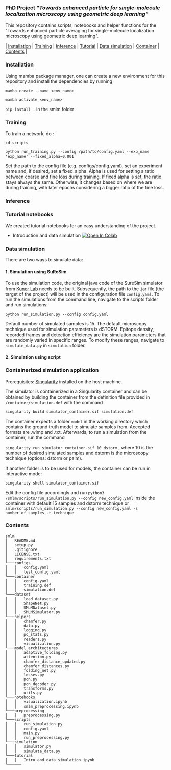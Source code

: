 ### PhD Project _"Towards enhanced particle for single-molecule localization microscopy using geometric deep learning"_

This repository contains scripts, notebooks and helper functions for the "Towards enhanced particle averaging for single-molecule localization microscopy using geometric deep learning".  

| [Installation](#installation) | [Training](#training) | [Inference](#inference) | [Tutorial](#tutorial-notebooks) | [Data simulation](#data-simulation) | [Container](#containerized-simulation-application) | [Contents](#contents) |

### Installation 
Using mamba package manager, one can create a new environment for this repository and install the dependencies by running  

`mamba create --name <env_name>`

`mamba activate <env_name>`

`pip install .` in the smlm folder 

### Training
To train a network, do :

`cd scripts`

`python run_training.py --config /path/to/config.yaml --exp_name 'exp_name' --fixed_alpha=0.001`

Set the path to the config file (e.g. configs/config.yaml), set an experiment name and, if desired, set a fixed_alpha. Alpha is used for setting a ratio between coarse and fine loss during training. If fixed alpha is set, the ratio stays always the same. Otherwise, it changes based on where we are during training, with later epochs considering a bigger ratio of the fine loss. 
### Inference

### Tutorial notebooks
We created tutorial notebooks for an easy understanding of the project.
* Introduction and data simulation  <a target="_blank" href="https://colab.research.google.com/github/dianamindroc/smlm/blob/master/tutorial/Intro_and_data_simulation.ipynb">
  <img src="https://colab.research.google.com/assets/colab-badge.svg" alt="Open In Colab"/>
</a>

### Data simulation
There are two ways to simulate data:

#### 1. Simulation using SuReSim
To use the simulation code, the original java code of the SureSim simulator from [Kuner Lab](https://github.com/tkunerlab/JavaUmsetzungSTORMSimulation) needs to be built. 
Subsequently, the path to the .jar file (the target of the project) will be used in the configuration file `config.yaml`. 
To run the simulations from the command line, navigate to the scripts folder and run simulations:

`python run_simulation.py --config config.yaml`

Default number of simulated samples is 15. The default microscopy technique used for simulation parameters is dSTORM. Epitope density, recorded frames and detection efficiency are the simulation parameters that are randomly varied in specific ranges. To modify these ranges, navigate to `simulate_data.py` in `simulation` folder.

#### 2. Simulation using script 

### Containerized simulation application

Prerequisites: [Singularity](https://sylabs.io/guides/3.0/user-guide/quick_start.html) installed on the host machine.

The simulator is containerized in a Singularity container and can be obtained by building the container from the definition file provided in `/container/simulation.def` with the command 

`singularity build simulator_container.sif simulation.def`

The container expects a folder `model` in the working directory which contains the ground truth model to simulate samples from. Accepted formats are .wimp and .txt. 
Afterwards, to run a simulation from the container, run the command 

`singularity run simulator_container.sif 10 dstorm` , where 10 is the number of desired simulated samples and dstorm is the microscopy technique (options: dstorm or palm).

If another folder is to be used for models, the container can be run in interactive mode: 

`singularity shell simulator_container.sif`

Edit the config file accordingly and run `python3 /smlm/scripts/run_simulation.py --config new_config.yaml` inside the container with default 15 samples and dstorm technique or `smlm/scripts/run_simulation.py --config new_config.yaml -s number_of_samples -t technique`

### Contents

```
smlm
│   README.md  
│   setup.py
│   .gitignore
│   LICENSE.txt
│   requirements.txt
└───configs
│   │   config.yaml
│   │   test_config.yaml
└───container
│   │   config.yaml
│   │   training.def
│   │   simulation.def
└───dataset
│   │   load_dataset.py
│   │   ShapeNet.py
│   │   SMLMDataset.py
│   │   SMLMSimulator.py
└───helpers
│   │   chamfer.py
│   │   data.py
│   │   logging.py
│   │   pc_stats.py
│   │   readers.py
│   │   visualization.py
└───model_architectures
│   │   adaptive_folding.py
│   │   attention.py
│   │   chamfer_distance_updated.py
│   │   chamfer_distances.py
│   │   folding_net.py
│   │   losses.py
│   │   pcn.py
│   │   pcn_decoder.py
│   │   transforms.py
│   │   utils.py
└───notebooks
│   │   visualization.ipynb
│   │   smlm_preprocessing.ipynb 
└───preprocessing
│   │   preprocessing.py
└───scripts
│   │   run_simulation.py
│   │   config.yaml
│   │   main.py
│   │   run_preprocessing.py
└───simulation
│   │   simulator.py
│   │   simulate_data.py
└───tutorial
│   │   Intro_and_data_simulation.ipynb
└──────  
```